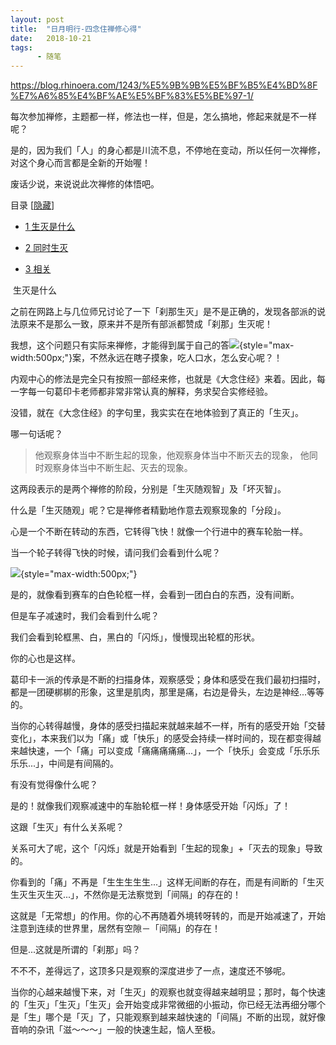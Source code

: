 ```yaml
---
layout: post
title:  "日月明行-四念住禅修心得"
date:   2018-10-21
tags:
      - 随笔
---
```



https://blog.rhinoera.com/1243/%E5%9B%9B%E5%BF%B5%E4%BD%8F%E7%A6%85%E4%BF%AE%E5%BF%83%E5%BE%97-1/

每次参加禅修，主题都一样，修法也一样，但是，怎么搞地，修起来就是不一样呢？

是的，因为我们「人」的身心都是川流不息，不停地在变动，所以任何一次禅修，对这个身心而言都是全新的开始喔！

废话少说，来说说此次禅修的体悟吧。

目录 \[[隐藏](https://blog.rhinoera.com/1243/%e5%9b%9b%e5%bf%b5%e4%bd%8f%e7%a6%85%e4%bf%ae%e5%bf%83%e5%be%97-1/#)\]

-   [1
    生灭是什么](https://blog.rhinoera.com/1243/%e5%9b%9b%e5%bf%b5%e4%bd%8f%e7%a6%85%e4%bf%ae%e5%bf%83%e5%be%97-1/#i)

-   [2
    同时生灭](https://blog.rhinoera.com/1243/%e5%9b%9b%e5%bf%b5%e4%bd%8f%e7%a6%85%e4%bf%ae%e5%bf%83%e5%be%97-1/#i-2)

-   [3
    相关](https://blog.rhinoera.com/1243/%e5%9b%9b%e5%bf%b5%e4%bd%8f%e7%a6%85%e4%bf%ae%e5%bf%83%e5%be%97-1/#i-3)

 生灭是什么 

之前在网路上与几位师兄讨论了一下「刹那生灭」是不是正确的，发现各部派的说法原来不是那么一致，原来并不是所有部派都赞成「刹那」生灭呢！

我想，这个问题只有实际来禅修，才能得到属于自己的答![](https://s.w.org/images/core/emoji/11/svg/25ab.svg){style="max-width:500px;"}案，不然永远在瞎子摸象，吃人口水，怎么安心呢？！

内观中心的修法是完全只有按照一部经来修，也就是《大念住经》来着。因此，每一字每一句葛印卡老师都非常非常认真的解释，务求契合实修经验。

没错，就在《大念住经》的字句里，我实实在在地体验到了真正的「生灭」。

哪一句话呢？

> 他观察身体当中不断生起的现象，他观察身体当中不断灭去的现象，
> 他同时观察身体当中不断生起、灭去的现象。

这两段表示的是两个禅修的阶段，分别是「生灭随观智」及「坏灭智」。

什么是「生灭随观」呢？它是禅修者精勤地作意去观察现象的「分段」。

心是一个不断在转动的东西，它转得飞快！就像一个行进中的赛车轮胎一样。

当一个轮子转得飞快的时候，请问我们会看到什么呢？

![](https://static.rhinoera.com/wp-content/uploads/2014/07/wheels1.jpg){style="max-width:500px;"}

是的，就像看到赛车的白色轮框一样，会看到一团白白的东西，没有间断。

但是车子减速时，我们会看到什么呢？

我们会看到轮框黑、白，黑白的「闪烁」，慢慢现出轮框的形状。

你的心也是这样。

葛印卡一派的传承是不断的扫描身体，观察感受；身体和感受在我们最初扫描时，都是一团硬梆梆的形象，这里是肌肉，那里是痛，右边是骨头，左边是神经...等等的。

当你的心转得越慢，身体的感受扫描起来就越来越不一样，所有的感受开始「交替变化」，本来我们以为「痛」或「快乐」的感受会持续一样时间的，现在都变得越来越快速，一个「痛」可以变成「痛痛痛痛痛...」，一个「快乐」会变成「乐乐乐乐乐...」，中间是有间隔的。

有没有觉得像什么呢？

是的！就像我们观察减速中的车胎轮框一样！身体感受开始「闪烁」了！

这跟「生灭」有什么关系呢？

关系可大了呢，这个「闪烁」就是开始看到「生起的现象」+「灭去的现象」导致的。

你看到的「痛」不再是「生生生生生...」这样无间断的存在，而是有间断的「生灭生灭生灭生灭...」，不然你是无法察觉到「间隔」的存在的！

这就是「无常想」的作用。你的心不再随着外境转呀转的，而是开始减速了，开始注意到连续的世界里，居然有空隙－「间隔」的存在！

但是...这就是所谓的「刹那」吗？

不不不，差得远了，这顶多只是观察的深度进步了一点，速度还不够呢。

当你的心越来越慢下来，对「生灭」的观察也就变得越来越明显；那时，每个快速的「生灭」「生灭」「生灭」会开始变成非常微细的小振动，你已经无法再细分哪个是「生」哪个是「灭」了，只能观察到越来越快速的「间隔」不断的出现，就好像音响的杂讯「滋～～～」一般的快速生起，恼人至极。



